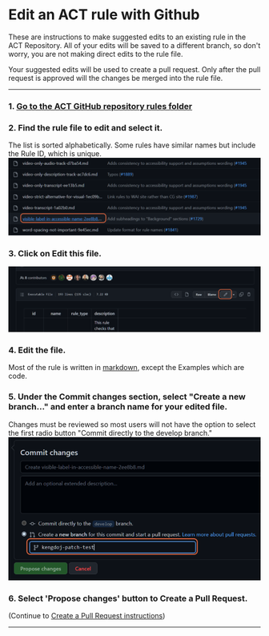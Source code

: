 # Edit an ACT rule with Github
These are instructions to make suggested edits to an existing rule in the ACT Repository. All of your edits will be saved to a different branch, so don't worry, you are not making direct edits to the rule file. 

Your suggested edits will be used to create a pull request. Only after the pull request is approved will the changes be merged into the rule file.


***

### 1. [Go to the ACT GitHub repository rules folder](https://github.com/act-rules/act-rules.github.io/tree/develop/_rules)

### 2. Find the rule file to edit and select it.
The list is sorted alphabetically. Some rules have similar names but include the Rule ID, which is unique. 
![A sample file is selected from the rules folder.](/images/folderfilelist.png)

### 3. Click on Edit this file.
![The edit button, which looks like a pencil, is highlighted. ](/images/editbutton.png)

### 4. Edit the file.
Most of the rule is written in [markdown](https://github.github.com/gfm/), except the Examples which are code.

### 5. Under the Commit changes section, select "Create a new branch..." and enter a branch name for your edited file.
Changes must be reviewed so most users will not have the option to select the first radio button "Commit directly to the develop branch."
![The second radio button, Create a new branch, is selected.](/images/enterbranch.png)

### 6. Select 'Propose changes' button to Create a Pull Request.

(Continue to [Create a Pull Request instructions](create_a_pr.md))


***

